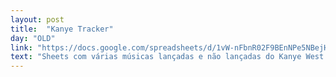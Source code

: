```yaml
---
layout: post
title:  "Kanye Tracker"
day: "OLD"
link: "https://docs.google.com/spreadsheets/d/1vW-nFbnR02F9BEnNPe5NBejHRGPt0QEGOYXLSePsC1k/edit"
text: "Sheets com várias músicas lançadas e não lançadas do Kanye West. gigantesco"
---
```

